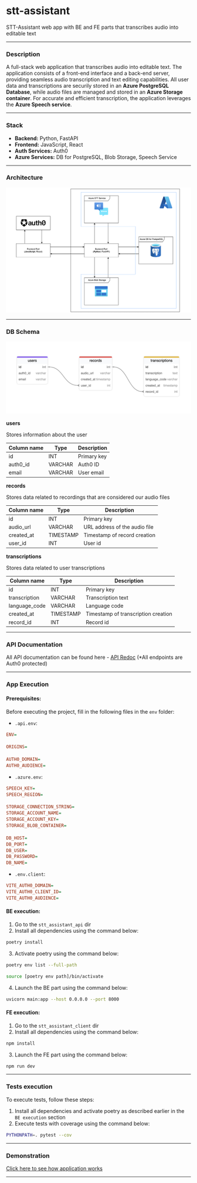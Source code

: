 # stt-assistant

STT-Assistant web app with BE and FE parts that transcribes audio into editable text

---

### Description

A full-stack web application that transcribes audio into editable text. The application consists of a front-end interface and a back-end server, providing seamless audio transcription and text editing capabilities. All user data and transcriptions are securily stored in an **Azure PostgreSQL Database**, while audio files are managed and stored in an **Azure Storage container**. For accurate and efficient transcription, the application leverages the **Azure Speech service**.

---

### Stack

- **Backend:** Python, FastAPI
- **Frontend:** JavaScript, React
- **Auth Services:** Auth0
- **Azure Services:** DB for PostgreSQL, Blob Storage, Speech Service

---

### Architecture

![stt-assistant-architecture](/docs/stt-assistant-architecture.png)

---

### DB Schema

![schema](/docs/schema.png)

**users**

Stores information about the user

| Column name | Type    | Description |
| ----------- | ------- | ----------- |
| id          | INT     | Primary key |
| auth0_id    | VARCHAR | Auth0 ID    |
| email       | VARCHAR | User email  |

**records**

Stores data related to recordings that are considered our audio files

| Column name | Type      | Description                   |
| ----------- | --------- | ----------------------------- |
| id          | INT       | Primary key                   |
| audio_url   | VARCHAR   | URL address of the audio file |
| created_at  | TIMESTAMP | Timestamp of record creation  |
| user_id     | INT       | User id                       |

**transcriptions**

Stores data related to user transcriptions

| Column name   | Type      | Description                         |
| ------------- | --------- | ----------------------------------- |
| id            | INT       | Primary key                         |
| transcription | VARCHAR   | Transcription text                  |
| language_code | VARCHAR   | Language code                       |
| created_at    | TIMESTAMP | Timestamp of transcription creation |
| record_id     | INT       | Record id                           |

---

### API Documentation

All API documentation can be found here - [API Redoc](https://maksym637.github.io/stt-assistant/docs/redoc.html) (\*All endpoints are Auth0 protected)

---

### App Execution

#### Prerequisites:

Before executing the project, fill in the following files in the `env` folder:

- `.api.env`:

```ini
ENV=

ORIGINS=

AUTH0_DOMAIN=
AUTH0_AUDIENCE=
```

- `.azure.env`:

```ini
SPEECH_KEY=
SPEECH_REGION=

STORAGE_CONNECTION_STRING=
STORAGE_ACCOUNT_NAME=
STORAGE_ACCOUNT_KEY=
STORAGE_BLOB_CONTAINER=

DB_HOST=
DB_PORT=
DB_USER=
DB_PASSWORD=
DB_NAME=
```

- `.env.client`:

```ini
VITE_AUTH0_DOMAIN=
VITE_AUTH0_CLIENT_ID=
VITE_AUTH0_AUDIENCE=
```

#### BE execution:

1. Go to the `stt_assistant_api` dir
2. Install all dependencies using the command below:

```bash
poetry install
```

3. Activate poetry using the command below:

```bash
poetry env list --full-path
```

```bash
source [poetry env path]/bin/activate
```

4. Launch the BE part using the command below:

```bash
uvicorn main:app --host 0.0.0.0 --port 8000
```

#### FE execution:

1. Go to the `stt_assistant_client` dir
2. Install all dependencies using the command below:

```bash
npm install
```

3. Launch the FE part using the command below:

```bash
npm run dev
```

---

### Tests execution

To execute tests, follow these steps:

1. Install all dependencies and activate poetry as described earlier in the `BE execution` section
2. Execute tests with coverage using the command below:

```bash
PYTHONPATH=. pytest --cov
```

---

### Demonstration

[Click here to see how application works]()

---
